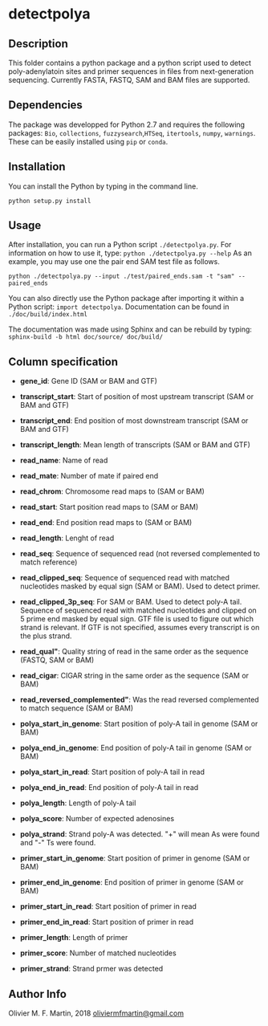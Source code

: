 # detectpolya

## Description

This folder contains a python package and a python script used to detect poly-adenylatoin sites and primer sequences in files from next-generation sequencing. Currently FASTA, FASTQ, SAM and BAM files are supported.

## Dependencies

The package was developped for Python 2.7 and requires the following packages: `Bio`, `collections`, `fuzzysearch`,`HTSeq`, `itertools`, `numpy`, `warnings`. These can be easily installed using `pip` or `conda`.

## Installation

You can install the Python by typing in the command line.

```
python setup.py install
```

## Usage

After installation, you can run a Python script `./detectpolya.py`. For information on how to use it, type: `python ./detectpolya.py --help` As an example, you may use one the pair end SAM test file as follows.

```
python ./detectpolya.py --input ./test/paired_ends.sam -t "sam" --paired_ends
```

You can also directly use the Python package after importing it within a Python script: `import detectpolya`. Documentation can be found in `./doc/build/index.html`

The documentation was made using Sphinx and can be rebuild by typing: `sphinx-build -b html doc/source/ doc/build/`

## Column specification

* **gene_id**: Gene ID (SAM or BAM and GTF)

* **transcript_start**: Start of position of most upstream transcript (SAM or BAM and GTF)

* **transcript_end**: End position of most downstream transcript (SAM or BAM and GTF)

* **transcript_length**: Mean length of transcripts (SAM or BAM and GTF)

* **read_name**: Name of read 

* **read_mate**: Number of mate if paired end

* **read_chrom**: Chromosome read maps to (SAM or BAM)

* **read_start**: Start position read maps to (SAM or BAM)

* **read_end**: End position read maps to (SAM or BAM)

* **read_length**: Lenght of read 

* **read_seq**: Sequence of sequenced read (not reversed complemented to match reference)

* **read_clipped_seq**: Sequence of sequenced read with matched nucleotides masked by equal sign (SAM or BAM). Used to detect primer.

* **read_clipped_3p_seq**: For SAM or BAM. Used to detect poly-A tail. Sequence of sequenced read with matched nucleotides and clipped on 5 prime end masked by equal sign. GTF file is used to figure out which strand is relevant. If GTF is not specified, assumes every transcript is on the plus strand.

* **read_qual"**: Quality string of read in the same order as the sequence (FASTQ, SAM or BAM)

* **read_cigar**: CIGAR string in the same order as the sequence (SAM or BAM)

* **read_reversed_complemented"**: Was the read reversed complemented to match sequence (SAM or BAM)

* **polya_start_in_genome**: Start position of poly-A tail in genome (SAM or BAM)

* **polya_end_in_genome**: End position of poly-A tail in genome (SAM or BAM)

* **polya_start_in_read**: Start position of poly-A tail in read

* **polya_end_in_read**: End position of poly-A tail in read

* **polya_length**: Length of poly-A tail

* **polya_score**: Number of expected adenosines

* **polya_strand**: Strand poly-A was detected. "+" will mean As were found and "-" Ts were found.

* **primer_start_in_genome**: Start position of primer in genome (SAM or BAM)

* **primer_end_in_genome**: End position of primer in genome (SAM or BAM)

* **primer_start_in_read**: Start position of primer in read

* **primer_end_in_read**: Start position of primer in read

* **primer_length**: Length of primer

* **primer_score**: Number of matched nucleotides

* **primer_strand**: Strand prmer was detected

## Author Info

Olivier M. F. Martin, 2018
oliviermfmartin@gmail.com
